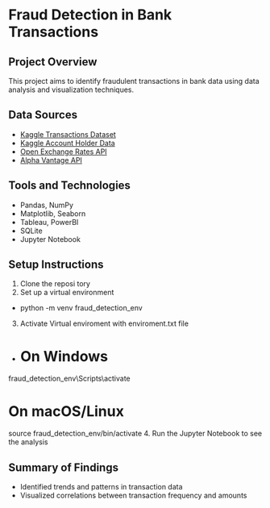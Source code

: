 # Fraud Detection in Bank Transactions

## Project Overview
This project aims to identify fraudulent transactions in bank data using data analysis and visualization techniques.

## Data Sources
- [Kaggle Transactions Dataset](https://www.kaggle.com/datasets/kkhandekar/fraud-detection-data)
- [Kaggle Account Holder Data](https://www.kaggle.com/datasets/shubhendra1511/customer-personal-details)
- [Open Exchange Rates API](https://openexchangerates.org/)
- [Alpha Vantage API](https://www.alphavantage.co/)

## Tools and Technologies
- Pandas, NumPy
- Matplotlib, Seaborn
- Tableau, PowerBI
- SQLite
- Jupyter Notebook

## Setup Instructions
1. Clone the reposi tory
2. Set up a virtual environment
- python -m venv fraud_detection_env
3. Activate Virtual enviroment with enviroment.txt file
- # On Windows
fraud_detection_env\Scripts\activate
# On macOS/Linux
source fraud_detection_env/bin/activate
4. Run the Jupyter Notebook to see the analysis

## Summary of Findings
- Identified trends and patterns in transaction data
- Visualized correlations between transaction frequency and amounts
